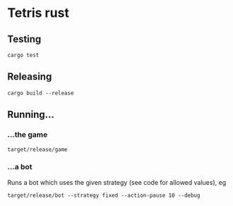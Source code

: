 # Tetris rust

## Testing
```shell
cargo test
```

## Releasing
```shell
cargo build --release
```

## Running...

### ...the game
```shell
target/release/game
```

### ...a bot
Runs a bot which uses the given strategy (see code for allowed values), eg
```shell
target/release/bot --strategy fixed --action-pause 10 --debug
```
